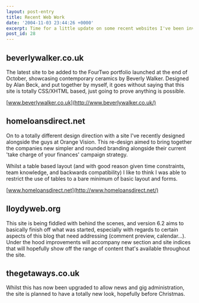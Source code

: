 ```yaml
---
layout: post-entry
title: Recent Web Work
date: '2004-11-03 23:44:26 +0000'
excerpt: Time for a little update on some recent websites I've been involved with.
post_id: 28
---
```

## beverlywalker.co.uk
The latest site to be added to the FourTwo portfolio launched at the end of October, showcasing contemporary ceramics by Beverly Walker. Designed by Alan Beck, and put together by myself, it goes without saying that this site is totally CSS/XHTML based, just going to prove anything is possible.

[www.beverlywalker.co.uk](http://www.beverlywalker.co.uk/)

## homeloansdirect.net
On to a totally different design direction with a site I've recently designed alongside the guys at Orange Vision. This re-design aimed to bring together the companies new simpler and rounded branding alongside their current 'take charge of your finances' campaign strategy.

Whilst a table based layout (and with good reason given time constraints, team knowledge, and backwards compatibility) I like to think I was able to restrict the use of tables to a bare minimum of basic layout and forms.

[www.homeloansdirect.net](http://www.homeloansdirect.net/)

## lloydyweb.org
This site is being fiddled with behind the scenes, and version 6.2 aims to basically finish off what was started, especially with regards to certain aspects of this blog that need addressing (comment preview, calendar...). Under the hood improvements will accompany new section and site indices that will hopefully show off the range of content that's available throughout the site.

## thegetaways.co.uk
Whilst this has now been upgraded to allow news and gig administration, the site is planned to have a totally new look, hopefully before Christmas.